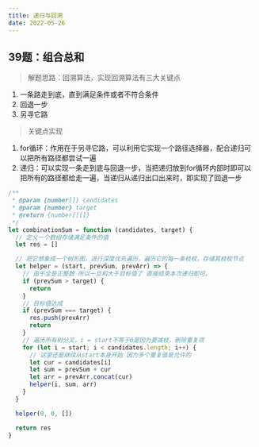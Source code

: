 ```yaml
---
title: 递归与回溯
date: 2022-05-26
---
```


## 39题：组合总和

> 解题思路：回溯算法，实现回溯算法有三大关键点
1. 一条路走到底，直到满足条件或者不符合条件
2. 回退一步
3. 另寻它路
> 关键点实现
1. for循环：作用在于另寻它路，可以利用它实现一个路径选择器，配合递归可以把所有路径都尝试一遍
2. 递归：可以实现一条走到底与回退一步，当把递归放到for循环内部时即可以把所有的路径都给走一遍，当递归从递归出口出来时，即实现了回退一步

```js
/**
 * @param {number[]} candidates
 * @param {number} target
 * @return {number[][]}
 */
let combinationSum = function (candidates, target) {
  // 定义一个数组存储满足条件的值
  let res = []

  // 把它想象成一个树形图，进行深度优先遍历，遍历它的每一条枝杈，存储其枝杈节点
  let helper = (start, prevSum, prevArr) => {
    // 由于全是正整数 所以一旦和大于目标值了 直接结束本次递归即可。
    if (prevSum > target) {
      return
    }
    // 目标值达成
    if (prevSum === target) {
      res.push(prevArr)
      return
    }
    // 遍历所有树分叉，i = start不等于0是因为要减枝，删除重复项
    for (let i = start; i < candidates.length; i++) {
      // 这里还是继续从start本身开始 因为多个重复值是允许的
      let cur = candidates[i]
      let sum = prevSum + cur
      let arr = prevArr.concat(cur)
      helper(i, sum, arr)
    }
  }

  helper(0, 0, [])

  return res
}
```
